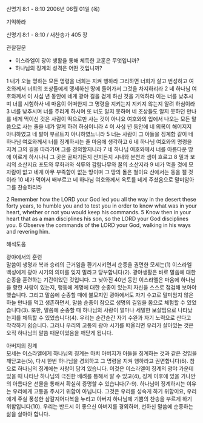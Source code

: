 신명기 8:1 - 8:10 
2006년 06월 01일 (목)

기억하라



신명기 8:1 - 8:10 / 새찬송가 405 장


관찰질문
- 이스라엘이 광야 생활을 통해 체득한 교훈은 무엇입니까? 
- 하나님의 징계의 성격은 어떤 것입니까? 

1 내가 오늘 명하는 모든 명령을 너희는 지켜 행하라 그리하면 너희가 살고 번성하고 여호와께서 너희의 조상들에게 맹세하신 땅에 들어가서 그것을 차지하리라 2 네 하나님 여호와께서 이 사십 년 동안에 네게 광야 길을 걷게 하신 것을 기억하라 이는 너를 낮추시며 너를 시험하사 네 마음이 어떠한지 그 명령을 지키는지 지키지 않는지 알려 하심이라 3 너를 낮추시며 너를 주리게 하시며 또 너도 알지 못하며 네 조상들도 알지 못하던 만나를 네게 먹이신 것은 사람이 떡으로만 사는 것이 아니요 여호와의 입에서 나오는 모든 말씀으로 사는 줄을 네가 알게 하려 하심이니라 4 이 사십 년 동안에 네 의복이 해어지지 아니하였고 네 발이 부르트지 아니하였느니라 5 너는 사람이 그 아들을 징계함 같이 네 하나님 여호와께서 너를 징계하시는 줄 마음에 생각하고 6 네 하나님 여호와의 명령을 지켜 그의 길을 따라가며 그를 경외할지니라 7 네 하나님 여호와께서 너를 아름다운 땅에 이르게 하시나니 그 곳은 골짜기든지 산지든지 시내와 분천과 샘이 흐르고 8 밀과 보리의 소산지요 포도와 무화과와 석류와 감람나무와 꿀의 소산지라 9 네가 먹을 것에 모자람이 없고 네게 아무 부족함이 없는 땅이며 그 땅의 돌은 철이요 산에서는 동을 캘 것이라 10 네가 먹어서 배부르고 네 하나님 여호와께서 옥토를 네게 주셨음으로 말미암아 그를 찬송하리라

2  Remember how the LORD your God led you all the way in the desert these forty years, to humble you and to test you in order to know what was in your heart, whether or not you would keep his commands. 
5  Know then in your heart that as a man disciplines his son, so the LORD your God disciplines you. 6  Observe the commands of the LORD your God, walking in his ways and revering him.

해석도움





광야에서의 훈련  
말씀이 생명과 복과 승리의 근거임을 환기시키면서 순종을 권면한 모세는(1) 이스라엘 백성에게 광야 시기의 의미를 잊지 말라고 당부합니다(2). 광야생활은 바로 말씀에 대한 순종을 훈련하는 기간이었던 것입니다. 그 낮아진 40년 동안 이스라엘은 마음에 하나님을 향한 사랑이 있는지, 행동에 계명에 대한 순종이 있는지 자신을 스스로 점검해 보아야 했습니다. 그리고 말씀에 순종할 때에 불모지인 광야에서도 자기 수고로 말미암지 않은 하늘 만나를 먹고 생존하면서, 말씀 순종이 참으로 생명의 길임을 몸으로 체험할 수 있었습니다(3). 또한, 말씀에 순종할 때 하나님의 사랑이 얼마나 세밀한 보살핌으로 나타났는지를 체득할 수 있었습니다(4). 우리는 순간순간 자기 수완과 자기 노력으로 산다고 착각하기 쉽습니다. 그러나 우리의 고통의 광야 시기를 떠올리면 우리가 살아있는 것은 오직 하나님의 말씀 때문이었음을 깨닫게 됩니다. 

아버지의 징계  
모세는 이스라엘에게 하나님의 징계는 마치 아버지가 아들을 징계하는 것과 같은 것임을 깨닫고는(5), 다시 한번 하나님을 경외하고 그 명령을 지켜 행하라고 권면합니다(6). 참으로 하나님의 징계에는 사랑이 담겨 있습니다. 이것은 이스라엘이 징계의 광야 가운데 있을 때 나타난 하나님의 극진한 배려를 통해서 알 수 있고(4), 징계 이후에 있을 가나안의 아름다운 선물을 통해서 확실히 증명할 수 있습니다(7-9). 하나님이 징계하시는 이유는 우리에게 고통을 주시기 위함이 아닙니다. 그것은 우리를 성숙게 하기 위함이요, 우리에게 주실 풍성한 삼갈지어다복을 누리고 아버지 하나님께 기쁨의 찬송을 부르게 하기 위함입니다(10). 우리는 반드시 이 좋으신 아버지를 경외하며, 선하신 말씀에 순종하는 삶을 살아야 합니다.